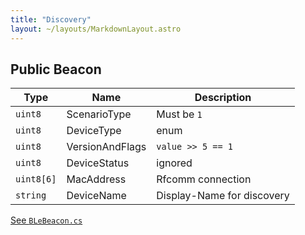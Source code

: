 ```yaml
---
title: "Discovery"
layout: ~/layouts/MarkdownLayout.astro
---
```


## Public Beacon
| Type | Name | Description |
| - | - | - |
| `uint8` | ScenarioType | Must be `1` |
| `uint8` | DeviceType | enum |
| `uint8` | VersionAndFlags | `value >> 5 == 1` |
| `uint8` | DeviceStatus | ignored |
| `uint8[6]` | MacAddress | Rfcomm connection |
| `string` | DeviceName | Display-Name for discovery |

[See `BLeBeacon.cs`](https://github.com/nearby-sharing/android/blob/ba8c66bd6f0a0d2ad8852969f01b427e75e653a2/ShortDev.Microsoft.ConnectedDevices/Transports/BLeBeacon.cs)
